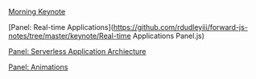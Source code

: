
[Morning Keynote](https://github.com/rdudleyiii/forward-js-notes/tree/master/keynote/keynote.js)

[Panel: Real-time Applications](https://github.com/rdudleyiii/forward-js-notes/tree/master/keynote/Real-time Applications Panel.js)

[Panel: Serverless Application Archiecture](https://github.com/rdudleyiii/forward-js-notes/tree/master/keynote/ServerlessApplicationArchitecture.js)

[Panel: Animations](https://github.com/rdudleyiii/forward-js-notes/tree/master/keynote/animations.js)
